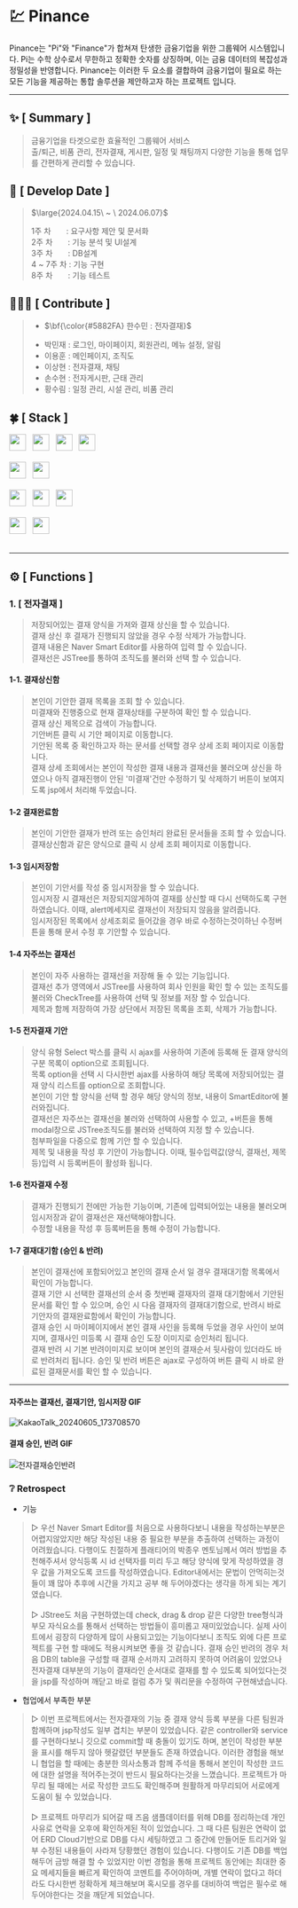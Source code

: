 #  💹 Pinance
Pinance는 "Pi"와 "Finance"가 합쳐져 탄생한 금융기업을 위한 그룹웨어 시스템입니다. Pi는 수학 상수로서 무한하고 정확한 숫자를 상징하며, 이는 금융 데이터의 복잡성과 정밀성을 반영합니다.
Pinance는 이러한 두 요소를 결합하여 금융기업이 필요로 하는 모든 기능을 제공하는 통합 솔루션을 제안하고자 하는 프로젝트 입니다. 
***

## :sparkles: [ Summary ]
> 금융기업을 타겟으로한 효율적인 그룹웨어 서비스 <br>
> 출/퇴근, 비품 관리, 전자결재, 게시판, 일정 및 채팅까지 다양한 기능을 통해 업무를 간편하게 관리할 수 있습니다.

## :date: [ Develop Date ]
> <p>$\large{2024.04.15\ ~ \ 2024.06.07}$</p>
> 1주 차 &nbsp;&nbsp;&nbsp;&nbsp;&nbsp;&nbsp;: 요구사항 제안 및 문서화 <br>
> 2주 차 &nbsp;&nbsp;&nbsp;&nbsp;&nbsp;&nbsp;: 기능 분석 및 UI설계 <br>
> 3주 차 &nbsp;&nbsp;&nbsp;&nbsp;&nbsp;&nbsp;: DB설계       <br>
> 4 ~ 7주 차 : 기능 구현                <br>
> 8주 차 &nbsp;&nbsp;&nbsp;&nbsp;&nbsp;&nbsp;: 기능 테스트  <br>


## 🧑🏻‍💻 [ Contribute ]
> - <p>$\bf{\color{#5882FA} 한수민 : 전자결재}$</p>
> - 박민재 : 로그인, 마이페이지, 회원관리, 메뉴 설정, 알림
> - 이용훈 : 메인페이지, 조직도
> - 이상현 : 전자결재, 채팅
> - 손수현 : 전자게시판, 근태 관리
> - 황수림 : 일정 관리, 시설 관리, 비품 관리


## :four_leaf_clover: [ Stack ]
<div>
  <img src="https://img.shields.io/badge/HTML5-E34F26?logo=html5&logoColor=white" height="30px"> 			&nbsp;
  <img src="https://img.shields.io/badge/CSS3-1572B6?logo=css3&logoColor=white" height="30px"> 				&nbsp;
  <img src="https://img.shields.io/badge/JavaScript-F7DF1E?logo=javascript&logoColor=black" height="30px"> 		&nbsp;
  <img src="https://img.shields.io/badge/jQuery-0769AD?logo=jquery&logoColor=white" height="30px"> 			<br><br>
  <img src="https://img.shields.io/badge/Java11-007396?logo=OpenJDK&logoColor=white" height="30px"> 			&nbsp;
  <img src="https://img.shields.io/badge/Oracle-F80000?logo=oracle&logoColor=white" height="30px"> 			<br><br> 
  <img src="https://img.shields.io/badge/VScode-007ACC?logo=visualstudiocode&logoColor=white" height="30px">  &nbsp;
  <img src="https://img.shields.io/badge/spring-6DB33F?logo=spring&logoColor=white" height="30px"> 			&nbsp;
  <img src="https://img.shields.io/badge/github-181717?logo=github&logoColor=white" height="30px"> 			&nbsp;	<br><br> 
  <img src="https://img.shields.io/badge/bootstrap5-7952B3?logo=bootstrap&logoColor=black" height="30px"> 		&nbsp;
  <img src="https://img.shields.io/badge/maven-C71A36?logo=apachemaven&logoColor=black" height="30px"> 			&nbsp; <br><br>
</div>

***


## ⚙️ [ Functions ]

### 1. [ 전자결재 ]
> 저장되어있는 결재 양식을 가져와 결재 상신을 할 수 있습니다. <br>
> 결재 상신 후 결재가 진행되지 않았을 경우 수정 삭제가 가능합니다. <br>
> 결재 내용은 Naver Smart Editor를 사용하여 입력 할 수 있습니다. <br>
> 결재선은 JSTree를 통하여 조직도를 불러와 선택 할 수 있습니다. <br>

#### 1-1. 결재상신함
> 본인이 기안한 결재 목록을 조회 할 수 있습니다. <br>
> 미결재와 진행중으로 현재 결재상태를 구분하여 확인 할 수 있습니다. <br>
> 결재 상신 제목으로 검색이 가능합니다. <br>
> 기안버튼 클릭 시 기안 페이지로 이동합니다.<br>
> 기안된 목록 중 확인하고자 하는 문서를 선택할 경우 상세 조회 페이지로 이동합니다.<br>
> 결재 상세 조회에서는 본인이 작성한 결재 내용과 결재선을 불러오며 상신을 하였으나 아직 결재진행이 안된 '미결재'건만 수정하기 및 삭제하기 버튼이 보여지도록 jsp에서 처리해 두었습니다.<br>


#### 1-2 결재완료함
> 본인이 기안한 결재가 반려 또는 승인처리 완료된 문서들을 조회 할 수 있습니다.<br>
> 결재상신함과 같은 양식으로 클릭 시 상세 조회 페이지로 이동합니다.<br>

#### 1-3 임시저장함
> 본인이 기안서를 작성 중 임시저장을 할 수 있습니다.<br>
> 임시저장 시 결재선은 저장되지않게하여 결재를 상신할 때 다시 선택하도록 구현하였습니다. 이때, alert메세지로 결재선이 저장되지 않음을 알려줍니다. <br>
> 임시저장된 목록에서 상세조회로 들어갔을 경우 바로 수정하는것이하닌 수정버튼을 통해 문서 수정 후 기안할 수 있습니다.<br>

#### 1-4 자주쓰는 결재선
> 본인이 자주 사용하는 결재선을 저장해 둘 수 있는 기능입니다.<br>
> 결재선 추가 영역에서 JSTree를 사용하여 회사 인원을 확인 할 수 있는 조직도를 불러와 CheckTree를 사용하여 선택 및 정보를 저장 할 수 있습니다.<br>
> 제목과 함께 저장하여 가장 상단에서 저장된 목록을 조회, 삭제가 가능합니다.<br>

#### 1-5 전자결재 기안
> 양식 유형 Select 박스를 클릭 시 ajax를 사용하여 기존에 등록해 둔 결재 양식의 구분 목록이 option으로 조회됩니다.<br>
> 목록 option을 선택 시 다시한번 ajax를 사용하여 해당 목록에 저장되어있는 결재 양식 리스트를 option으로 조회합니다.<br>
> 본인이 기안 할 양식을 선택 할 경우 해당 양식의 정보, 내용이 SmartEditor에 불러와집니다.<br>
> 결재선은 자주쓰는 결재선을 불러와 선택하여 사용할 수 있고, +버튼을 통해 modal창으로 JSTree조직도를 불러와 선택하여 지정 할 수 있습니다.<br>
> 첨부파일을 다중으로 함께 기안 할 수 있습니다. <br>
> 제목 및 내용을 작성 후 기안이 가능합니다. 이때, 필수입력값(양식, 결재선, 제목 등)입력 시 등록버튼이 활성화 됩니다.<br>

#### 1-6 전자결재 수정
> 결재가 진행되기 전에만 가능한 기능이며, 기존에 입력되어있는 내용을 불러오며 임시저장과 같이 결재선은 재선택해야합니다.<br>
> 수정할 내용을 작성 후 등록버튼을 통해 수정이 가능합니다.<br>

#### 1-7 결재대기함 (승인 & 반려)
> 본인이 결재선에 포함되어있고 본인의 결재 순서 일 경우 결재대기함 목록에서 확인이 가능합니다.<br>
> 결재 기안 시 선택한 결재선의 순서 중 첫번째 결재자의 결재 대기함에서 기안된 문서를 확인 할 수 있으며, 승인 시 다음 결재자의 결재대기함으로, 반려시 바로 기안자의 결재완료함에서 확인이 가능합니다. <br>
> 결재 승인 시 마이페이지에서 본인 결재 사인을 등록해 두었을 경우 사인이 보여지며, 결재사인 미등록 시 결재 승인 도장 이미지로 승인처리 됩니다. <br>
> 결재 반려 시 기본 반려이미지로 보이며 본인의 결재순서 뒷사람이 있더라도 바로 반려처리 됩니다.
> 승인 및 반려 버튼은 ajax로 구성하여 버튼 클릭 시 바로 완료된 결재문서를 확인 할 수 있습니다. 

***
#### 자주쓰는 결재선, 결재기안, 임시저장 GIF
![KakaoTalk_20240605_173708570](https://github.com/suminghaan/Pinance/assets/153481563/716d436e-68c8-49e4-9d69-a4510f8a9981)

#### 결재 승인, 반려 GIF
![전자결재승인반려](https://github.com/suminghaan/Pinance/assets/153481563/8aecd1a2-5b1b-4b93-8df0-020d334b3cba)

### ❔ Retrospect
- 기능	<br>
> ▷ 우선 Naver Smart Editor를 처음으로 사용하다보니 내용을 작성하는부분은 어렵지않았지만 해당 작성된 내용 중 필요한 부분을 추출하여 선택하는 과정이 어려웠습니다. 다행이도 친절하게 플래티어의 박종우 멘토님께서 여러 방법을 추천해주셔서 양식등록 시 id 선택자를 미리 두고 해당 양식에 맞게 작성하였을 경우 값을 가져오도록 코드를 작성하였습니다. Editor내에서는 문법이 안먹히는것들이 꽤 많아 추후에 시간을 가지고 공부 해 두어야겠다는 생각을 하게 되는 계기였습니다. <br><br>
> ▷ JStree도 처음 구현하였는데 check, drag & drop 같은 다양한 tree형식과 부모 자식요소를 통해서 선택하는 방법들이 흥미롭고 재미있었습니다. 실제 사이트에서 굉장히 다양하게 많이 사용되고있는 기능이다보니 조직도 외에 다른 프로젝트를 구현 할 때에도 적용시켜보면 좋을 것 같습니다.
> 결재 승인 반려의 경우 처음 DB의 table을 구성할 때 결재 순서까지 고려하지 못하여 어려움이 있었으나 전자결재 대부분의 기능이 결재라인 순서대로 결재를 할 수 있도록 되어있다는것을 jsp를 작성하며 깨닫고 바로 컬럼 추가 및 쿼리문을 수정하여 구현해냈습니다.
      
- 협업에서 부족한 부분		<br>
> ▷ 이번 프로젝트에서는 전자결재의 기능 중 결재 양식 등록 부분을 다른 팀원과 함께하며 jsp작성도 일부 겹치는 부분이 있었습니다. 같은 controller와 service를 구현하다보니 깃으로 commit할 때 충돌이 있기도 하며, 본인이 작성한 부분을 표시를 해두지 않아 헷갈렸던 부분들도 존재 하였습니다. 이러한 경험을 해보니 협업을 할 때에는 충분한 의사소통과 함께 주석을 통해서 본인이 작성한 코드에 대한 설명을 적어주는것이 반드시 필요하다는것을 느꼈습니다. 프로젝트가 마무리 될 때에는 서로 작성한 코드도 확인해주며 원활하게 마무리되어 서로에게 도움이 될 수 있었습니다.<br><br>
> ▷ 프로젝트 마무리가 되어갈 때 즈음 샘플데이터를 위해 DB를 정리하는데 개인사유로 연락을 오후에 확인하게된 적이 있었습니다. 그 때 다른 팀원은 연락이 없어 ERD Cloud기반으로 DB를 다시 세팅하였고 그 중간에 만들어둔 트리거와 일부 수정된 내용들이 사라져 당황했던 경험이 있습니다. 다행이도 기존 DB를 백업해두어 금방 해결 할 수 있었지만 이번 경험을 통해 프로젝트 동안에는 최대한 중요 메세지들을 빠르게 확인하여 코멘트를 주어야하며, 개별 연락이 없다고 하더라도 다시한번 정확하게 체크해보며 혹시모를 경우를 대비하여 백업은 필수로 해두어야한다는 것을 깨닫게 되었습니다.




